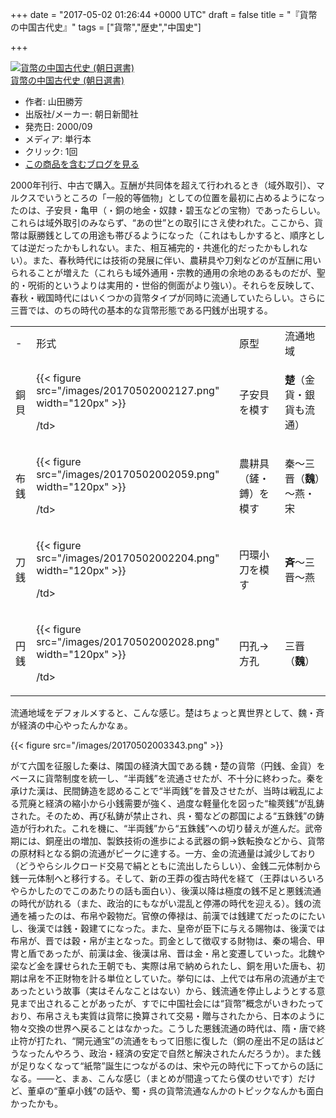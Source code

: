 
+++
date = "2017-05-02 01:26:44 +0000 UTC"
draft = false
title = "『貨幣の中国古代史』"
tags = ["貨幣","歴史","中国史"]

+++
<div class="hatena-asin-detail"><a href="http://www.amazon.co.jp/exec/obidos/ASIN/4022597607/bestylesnet-22/"><img src="https://images-fe.ssl-images-amazon.com/images/I/4180JQ2A0ML._SL160_.jpg" class="hatena-asin-detail-image" alt="貨幣の中国古代史 (朝日選書)" title="貨幣の中国古代史 (朝日選書)"/></a><div class="hatena-asin-detail-info"><a href="http://www.amazon.co.jp/exec/obidos/ASIN/4022597607/bestylesnet-22/">貨幣の中国古代史 (朝日選書)</a><ul><li><span class="hatena-asin-detail-label">作者:</span> 山田勝芳</li><li><span class="hatena-asin-detail-label">出版社/メーカー:</span> 朝日新聞社</li><li><span class="hatena-asin-detail-label">発売日:</span> 2000/09</li><li><span class="hatena-asin-detail-label">メディア:</span> 単行本</li><li> <span class="hatena-asin-detail-label">クリック</span>: 1回</li><li><a href="http://d.hatena.ne.jp/asin/4022597607/bestylesnet-22" target="_blank">この商品を含むブログを見る</a></li></ul></div><div class="hatena-asin-detail-foot"></div></div>2000年刊行、中古で購入。互酬が共同体を超えて行われるとき（域外取引）、マルクスでいうところの「一般的等価物」としての位置を最初に占めるようになったのは、子安貝・亀甲（・銅の地金・奴隷・碧玉などの宝物）であったらしい。これらは域外取引のみならず、“あの世”との取引にさえ使われた。ここから、貨幣は厭勝銭としての用途も帯びるようになった（これはもしかすると、順序としては逆だったかもしれない。また、相互補完的・共進化的だったかもしれない）。また、春秋時代には技術の発展に伴い、農耕具や刀剣などのが互酬に用いられることが増えた（これらも域外通用・宗教的通用の余地のあるものだが、聖的・呪術的というよりは実用的・世俗的側面がより強い）。それらを反映して、春秋・戦国時代にはいくつかの貨幣タイプが同時に流通していたらしい。さらに三晋では、のちの時代の基本的な貨幣形態である円銭が出現する。

<table>
    <tbody><tr>
    <td>-</td>
    <td>形式</td>
    <td>原型</td>
    <td>流通地域</td>
    </tr>
    <tr>
    <td>銅貝</td>
    <td>

{{< figure src="/images/20170502002127.png" width="120px" >}}

/td>
    <td>子安貝を模す</td>
    <td>**楚**（金貨・銀貨も流通）</td>
    </tr>
    <tr>
    <td>布銭</td>
    <td>

{{< figure src="/images/20170502002059.png" width="120px" >}}

/td>
    <td>農耕具（鏟・鎛）を模す</td>
    <td>秦～三晋（**魏**）～燕・宋</td>
    </tr>
    <tr>
    <td>刀銭</td>
    <td>

{{< figure src="/images/20170502002204.png" width="120px" >}}

/td>
    <td>円環小刀を模す</td>
    <td>**斉**～三晋～燕</td>
    </tr>
    <tr>
    <td>円銭</td>
    <td>

{{< figure src="/images/20170502002028.png" width="120px" >}}

/td>
    <td>円孔→方孔</td>
    <td>三晋（**魏**）</td>
    </tr>
</tbody></table>流通地域をデフォルメすると、こんな感じ。楚はちょっと異世界として、魏・斉が経済の中心やったんかなぁ。

{{< figure src="/images/20170502003343.png"  >}}

がて六国を征服した秦は、隣国の経済大国である魏・楚の貨幣（円銭、金貨）をベースに貨幣制度を統一し、“半両銭”を流通させたが、不十分に終わった。秦を承けた漢は、民間鋳造を認めることで“半両銭”を普及させたが、当時は戦乱による荒廃と経済の縮小から小銭需要が強く、過度な軽量化を図った“楡莢銭”が乱鋳された。そのため、再び私鋳が禁止され、呉・蜀などの郡国による“五銖銭”の鋳造が行われた。これを機に、“半両銭”から“五銖銭”への切り替えが進んだ。武帝期には、銅産出の増加、製鉄技術の進歩による武器の銅→鉄転換などから、貨幣の原材料となる銅の流通がピークに達する。一方、金の流通量は減少しており（どうやらシルクロード交易で絹とともに流出したらしい）、金銭二元体制から銭一元体制へと移行する。そして、新の王莽の復古時代を経て（王莽はいろいろやらかしたのでこのあたりの話も面白い）、後漢以降は極度の銭不足と悪銭流通の時代が訪れる（また、政治的にもながい混乱と停滞の時代を迎える）。銭の流通を補ったのは、布帛や穀物だ。官僚の俸禄は、前漢では銭建てだったのにたいし、後漢では銭・穀建てになった。また、皇帝が臣下に与える賜物は、後漢では布帛が、晋では穀・帛が主となった。罰金として徴収する財物は、秦の場合、甲冑と盾であったが、前漢は金、後漢は帛、晋は金・帛と変遷していった。北魏や梁など金を課せられた王朝でも、実際は帛で納められたし、銅を用いた唐も、初期は帛を不正財物を計る単位としていた。挙句には、上代では布帛の流通が主であったという故事（実はそんなことはない）から、銭流通を停止しようとする意見まで出されることがあったが、すでに中国社会には“貨幣”概念がいきわたっており、布帛さえも実質は貨幣に換算されて交易・贈与されたから、日本のように物々交換の世界へ戻ることはなかった。こうした悪銭流通の時代は、隋・唐で終止符が打たれ、“開元通宝”の流通をもって旧態に復した（銅の産出不足の話はどうなったんやろう、政治・経済の安定で自然と解決されたんだろうか）。また銭が足りなくなって“紙幣”誕生につながるのは、宋や元の時代に下ってからの話になる。――と、まぁ、こんな感じ（まとめが間違ってたら僕のせいです）だけど、董卓の“董卓小銭”の話や、蜀・呉の貨幣流通なんかのトピックなんかも面白かったかも。


